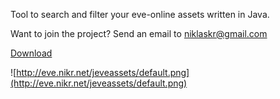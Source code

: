 Tool to search and filter your eve-online assets written in Java.

Want to join the project? Send an email to niklaskr@gmail.com

[Download](http://eve.nikr.net/jeveasset)

![http://eve.nikr.net/jeveassets/default.png](http://eve.nikr.net/jeveassets/default.png)